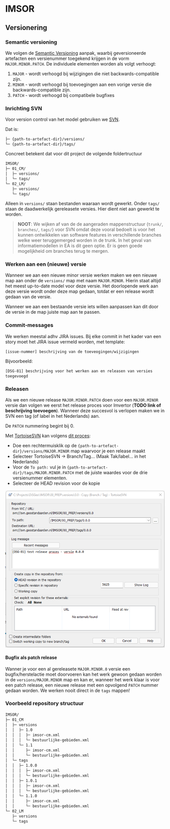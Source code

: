 # IMSOR

## Versionering

### Semantic versioning

We volgen de [Semantic Versioning](https://semver.org/) aanpak, waarbij geversioneerde artefacten een versienummer toegekend krijgen in de vorm `MAJOR.MINOR.PATCH`.
De individuele elementen worden als volgt verhoogt:

1. `MAJOR` - wordt verhoogd bij wijzigingen die niet backwards-compatible zijn.
1. `MINOR` - wordt verhoogd bij toevoegingen aan een vorige versie die backwards-compatible zijn.
1. `PATCH` - wordt verhoogd bij compatibele bugfixes

### Inrichting SVN
Voor version control van het model gebruiken we [SVN](https://subversion.apache.org/).

Dat is:
```
├─ {path-to-artefact-dir}/versions/
└─ {path-to-artefact-dir}/tags/
```

Concreet betekent dat voor dit project de volgende foldertructuur

```
IMSOR/
├─ 01_CM/
│  ├─ versions/
│  └─ tags/
└─ 02_LM/
   ├─ versions/
   └─ tags/
```

Alleen in `versions/` staan bestanden waaraan wordt gewerkt. Onder `tags/` staan de daadwerkelijk gereleasete versies. Hier dient niet aan gewerkt te worden.

> **NOOT**: We wijken af van de de aangeraden mappenstructuur (`trunk/`, `branches/`, `tags/`) voor SVN omdat deze vooral bedoelt is voor het kunnen ontwikkelen van software features in verschillende branches welke weer teruggemerged worden in de trunk. In het geval van informatiemodellen in EA is dit geen optie. Er is geen goede mogelijkheid om branches terug te mergen.

### Werken aan een (nieuwe) versie

Wanneer we aan een nieuwe minor versie werken maken we een nieuwe map aan onder de `versions/` map met naam `MAJOR.MINOR`. Hierin staat altijd het meest up-to-date model voor deze versie. Het doorlopende werk aan deze versie wordt onder deze map gedaan, totdat er een release wordt gedaan van de versie.

Wanneer we aan een bestaande versie iets willen aanpassen kan dit door de versie in de map juiste map aan te passen.

### Commit-messages

We werken meestal adhv JIRA issues. Bij elke commit in het kader van een story moet het JIRA issue vermeld worden, met template:

```
[issue-nummer] beschrijving van de toeveogingen/wijzigingen
```

Bijvoorbeeld:

```
[DSG-81] beschrijving voor het werken aan en releasen van versies toegevoegd
```

### Releasen

Als we een nieuwe release `MAJOR.MINOR.PATCH` doen voor een `MAJOR.MINOR` versie dan volgen we eerst het release proces voor Imvertor (**TODO link of beschrijving toevoegen**). Wanneer deze succesvol is verlopen maken we in SVN een tag (of label in het Nederlands) aan.

De `PATCH` nummering begint bij 0.

Met [TortoiseSVN](https://tortoisesvn.net/) kan volgens [dit proces](https://tortoisesvn.net/docs/release/TortoiseSVN_nl/tsvn-dug-branchtag.html):

* Doe een rechtermuisklik op de `{path-to-artefact-dir}/versions/MAJOR.MINOR` map waarvoor je een release maakt
* Selecteer TortoiseSVN -> Branch/Tag... (Maak Tak/label... in het Nederlands)
* Voor de `To path:` vul je in `{path-to-artefact-dir}/tags/MAJOR.MINOR.PATCH` met de juiste waardes voor de drie versienummer elementen.
* Selecteer de HEAD revision voor de kopie

![tag-release-tortoise-svn](media/tag-release-tortoise-svn.png)

#### Bugfix als patch release

Wanner je voor een al gereleasete `MAJOR.MINOR.0` versie een bugfix/herstelactie moet doorvoeren kan het werk gewoon gedaan worden in de `versions/MAJOR.MINOR` map en kan er, wanneer het werk klaar is voor een patch release, een nieuwe release met een opvolgend `PATCH` nummer gedaan worden. We werken nooit direct in de `tags` mappen!

### Voorbeeld repository structuur

```
IMSOR/
├─ 01_CM
│  ├─ versions
│  │  ├─ 1.0
│  │  │  ├─ imsor-cm.xml
│  │  │  └─ bestuurlijke-gebieden.xml
│  │  └─ 1.1
│  │     ├─ imsor-cm.xml
│  │     └─ bestuurlijke-gebieden.xml
│  └─ tags
│  │  ├─ 1.0.0
│  │  │  ├─ imsor-cm.xml
│  │  │  └─ bestuurlijke-gebieden.xml
│  │  ├─ 1.0.1
│  │  │  ├─ imsor-cm.xml
│  │  │  └─ bestuurlijke-gebieden.xml
│  │  └─ 1.1.0
│  │     ├─ imsor-cm.xml
│  │     └─ bestuurlijke-gebieden.xml
└─ 02_LM
   ├─ versions
   └─ tags
```
